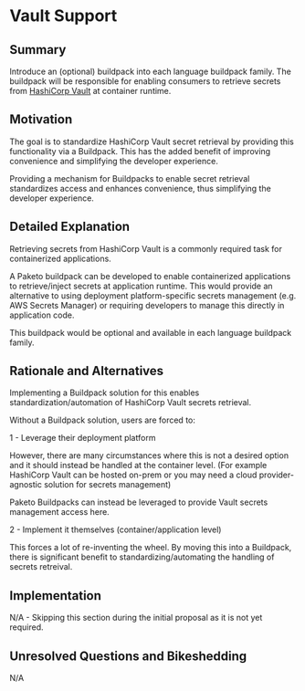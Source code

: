 # Vault Support

## Summary

Introduce an (optional) buildpack into each language buildpack family. 
The buildpack will be responsible for enabling consumers to retrieve secrets from [HashiCorp Vault](https://github.com/hashicorp/vault) at container runtime.

## Motivation

The goal is to standardize HashiCorp Vault secret retrieval by providing this functionality via a Buildpack. 
This has the added benefit of improving convenience and simplifying the developer experience.

Providing a mechanism for Buildpacks to enable secret retrieval standardizes access and enhances convenience, thus simplifying the developer experience.

## Detailed Explanation

Retrieving secrets from HashiCorp Vault is a commonly required task for containerized applications.

A Paketo buildpack can be developed to enable containerized applications to retrieve/inject secrets at application runtime. 
This would provide an alternative to using deployment platform-specific secrets management (e.g. AWS Secrets Manager) or requiring developers to manage
this directly in application code. 

This buildpack would be optional and available in each language buildpack family.


## Rationale and Alternatives

Implementing a Buildpack solution for this enables standardization/automation of HashiCorp Vault secrets retrieval.

Without a Buildpack solution, users are forced to:

1  - Leverage their deployment platform

However, there are many circumstances where this is not a desired option and it should instead be handled at the container level.
(For example HashiCorp Vault can be hosted on-prem or you may need a cloud provider-agnostic solution for secrets management)

Paketo Buildpacks can instead be leveraged to provide Vault secrets management access here.

2 - Implement it themselves (container/application level)

This forces a lot of re-inventing the wheel.
By moving this into a Buildpack, there is significant benefit to standardizing/automating the handling of secrets retreival.

## Implementation

N/A - Skipping this section during the initial proposal as it is not yet required.

## Unresolved Questions and Bikeshedding

N/A